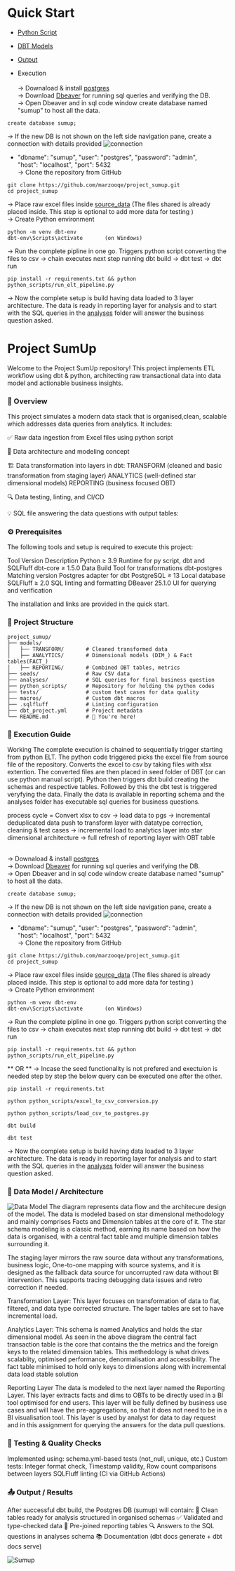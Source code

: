 # Quick Start

- [Python Script](python_scripts)
- [DBT Models](models)
- [Output](analyses)

- Execution  
<br />-> Downaload & install [postgres](https://www.postgresql.org/download/)  
-> Download [Dbeaver](https://dbeaver.io/download/) for running sql queries and verifying the DB.  
-> Open Dbeaver and in sql code window create database named "sumup" to host all the data.
<pre><code>create database sumup;</code></pre>
-> If the new DB is not shown on the left side navigation pane, create a connection with details provided
![connection](documentation/image3.png)  
-   "dbname": "sumup",
    "user": "postgres",
    "password": "admin",
<br />"host": "localhost",
    "port": 5432
<br />-> Clone the repository from GitHub
<pre><code>git clone https://github.com/marzooqe/project_sumup.git
cd project_sumup </code></pre>
-> Place raw excel files inside [source_data](source_data)
(The files shared is already placed inside. This step is optional to add more data for testing )
<br />-> Create Python environment
<pre><code>python -m venv dbt-env
dbt-env\Scripts\activate       (on Windows)</code></pre>
-> Run the complete pipline in one go. Triggers python script converting the files to csv -> chain executes next step running dbt build -> dbt test -> dbt run
<pre><code>pip install -r requirements.txt && python python_scripts/run_elt_pipeline.py</code></pre>
-> Now the complete setup is build having data loaded to 3 layer architecture. The data is ready in reporting layer for analysis and to start with the SQL queries in the [analyses](analyses) folder will answer the business question asked.


# Project SumUp
Welcome to the Project SumUp repository! This project implements ETL workflow using dbt & python, architecting raw transactional data into data model and actionable business insights.

### 🧭 Overview
This project simulates a modern data stack that is organised,clean, scalable which addresses data queries from analytics. It includes:

✅ Raw data ingestion from Excel files using python script

📂 Data architecture and modeling concept

🏗️ Data transformation into layers in dbt:
TRANSFORM (cleaned and basic transformation from staging layer)
ANALYTICS (well-defined star dimensional models)
REPORTING (business focused OBT)

🔍 Data testing, linting, and CI/CD

💡 SQL file answering the data questions with output tables:

### ⚙️ Prerequisites
The following tools and setup is required to execute this project:

Tool	        Version	            Description
Python	        ≥ 3.9	            Runtime for py script, dbt and SQLFluff
dbt-core	    ≥ 1.5.0	            Data Build Tool for transformations
dbt-postgres	Matching version	Postgres adapter for dbt
PostgreSQL	    ≥ 13	            Local database
SQLFluff	    ≥ 2.0	            SQL linting and formatting
DBeaver         25.1.0              UI for querying and verification

The installation and links are provided in the quick start.

### 📂 Project Structure  
    project_sumup/  
    ├── models/  
    │   ├── TRANSFORM/       # Cleaned transformed data  
    │   ├── ANALYTICS/       # Dimensional models (DIM_) & Fact tables(FACT_)  
    │   ├── REPORTING/       # Combined OBT tables, metrics  
    ├── seeds/               # Raw CSV data  
    ├── analyses/            # SQL queries for final business question  
    ├── python_scripts/      # Repository for holding the python codes  
    ├── tests/               # custom test cases for data quality  
    ├── macros/              # Custom dbt macros  
    ├── .sqlfluff            # Linting configuration  
    ├── dbt_project.yml      # Project metadata  
    └── README.md            # 📄 You're here!  

### 🚀 Execution Guide     
Working
The complete execution is chained to sequentially trigger starting from python ELT. The python code triggered picks the excel file from source file of the repository. Converts the excel to csv by taking files with xlsx extention. The converted files are then placed in seed folder of DBT (or can use python manual script). Python then triggers dbt build creating the schemas and respective tables. Followed by this the dbt test is triggered veryfying the data. Finally the data is available in reporting schema and the analyses folder has executable sql queries for business questions.

process cycle = Convert xlsx to csv -> load data to pgs -> incremental deduplicated data push to transform layer with datatype correction, cleaning & test cases -> incremental load to analytics layer into star dimensional architecture -> full refresh of reporting layer with OBT table

<br />-> Downaload & install [postgres](https://www.postgresql.org/download/)  
-> Download [Dbeaver](https://dbeaver.io/download/) for running sql queries and verifying the DB.  
-> Open Dbeaver and in sql code window create database named "sumup" to host all the data.
<pre><code>create database sumup;</code></pre>
-> If the new DB is not shown on the left side navigation pane, create a connection with details provided
![connection](documentation/image3.png)  
-   "dbname": "sumup",
    "user": "postgres",
    "password": "admin",
<br />"host": "localhost",
    "port": 5432
<br />-> Clone the repository from GitHub
<pre><code>git clone https://github.com/marzooqe/project_sumup.git
cd project_sumup </code></pre>
-> Place raw excel files inside [source_data](source_data)
(The files shared is already placed inside. This step is optional to add more data for testing )
<br />-> Create Python environment
<pre><code>python -m venv dbt-env
dbt-env\Scripts\activate       (on Windows)</code></pre>
-> Run the complete pipline in one go. Triggers python script converting the files to csv -> chain executes next step running dbt build -> dbt test -> dbt run
<pre><code>pip install -r requirements.txt && python python_scripts/run_elt_pipeline.py</code></pre>
** OR **
-> Incase the seed functionality is not prefered and exectuion is needed step by step the below query can be executed one after the other.
<pre><code>pip install -r requirements.txt</code></pre>
<pre><code>python python_scripts/excel_to_csv_conversion.py</code></pre>
<pre><code>python python_scripts/load_csv_to_postgres.py</code></pre>
<pre><code>dbt build</code></pre>
<pre><code>dbt test</code></pre>

-> Now the complete setup is build having data loaded to 3 layer architecture. The data is ready in reporting layer for analysis and to start with the SQL queries in the [analyses](analyses) folder will answer the business question asked.  


### 🧱 Data Model / Architecture
![Data Model](documentation/image.png)
The diagram represents data flow and the architecure design of the model. The data is modeled based on star dimensional methodology and mainly comprises Facts and Dimension tables at the core of it. The star schema modeling is a classic method, earning its name based on how the data is organised, with a central fact table amd multiple dimension tables surrounding it. 

The staging layer mirrors the raw source data without any transformations, business logic, One-to-one mapping with source systems, and it is designed as the fallback data source for uncorrupted raw data without BI intervention. This supports tracing debugging data issues and retro correction if needed.

Transformation Layer:
This layer focuses on transformation of data to flat, filtered, and data type corrected structure. The lager tables are set to have incremental load.

Analytics Layer:
This schema is named Analytics and holds the star dimensional model. As seen in the above diagram the central fact transaction table is the core that contains the the metrics and the foreign keys to the related dimension tables. This methedology is what drives scalablity, optimised performance, denormalisation and accessibility. The fact table minimised to hold only keys to dimensions along with incremental data load stable solution 

Reporting Layer
The data is modeled to the next layer named the Reporting Layer. This layer extracts facts and dims to OBTs to be directly used in a BI tool optimised for end users. This layer will be fully defined by business use cases and will have the pre-aggregations, so that it does not need to be in a BI visualisation tool. This layer is used by analyst for data to day request and in this assignment for querying the answers for the data pull questions.

### 🧪 Testing & Quality Checks
Implemented using: schema.yml-based tests (not_null, unique, etc.)
Custom tests: Integer format check, Timestamp validity, Row count comparisons between layers
SQLFluff linting (CI via GitHub Actions)

### 📤 Output / Results
After successful dbt build, the Postgres DB (sumup) will contain:
🚀 Clean tables ready for analysis structured in organised schemas
✅ Validated and type-checked data
🧾 Pre-joined reporting tables
🔍 Answers to the SQL questions in analyses schema
📚 Documentation (dbt docs generate + dbt docs serve)

![Sumup](documentation/image-1.png)
